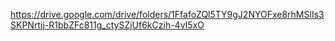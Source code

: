 https://drive.google.com/drive/folders/1FfafoZQl5TY9gJ2NYOFxe8rhMSlIs3SKPNrtjj-R1bbZFc811g_ctySZjUf6kCzih-4vI5xO
